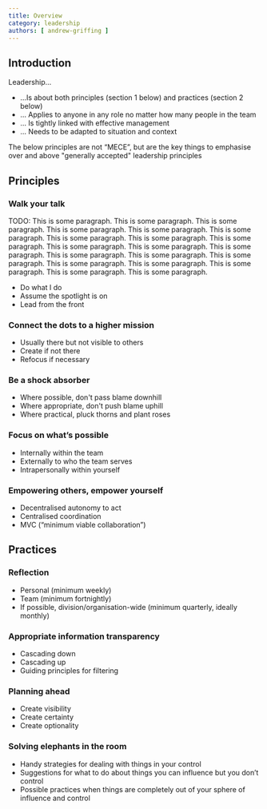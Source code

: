 ```yaml
---
title: Overview
category: leadership
authors: [ andrew-griffing ]
---
```


## Introduction

Leadership…
* …Is about both principles (section 1 below) and practices (section 2 below)
* … Applies to anyone in any role no matter how many people in the team
* … Is tightly linked with effective management
* … Needs to be adapted to situation and context

The below principles are not “MECE”, but are the key things to emphasise over and above "generally accepted" leadership principles

## Principles

### Walk your talk

TODO: This is some paragraph. This is some paragraph. This is some paragraph. This is some paragraph. This is some paragraph. This is some paragraph. This is some paragraph. This is some paragraph. This is some paragraph. This is some paragraph. This is some paragraph. This is some paragraph. This is some paragraph. This is some paragraph. This is some paragraph. This is some paragraph. This is some paragraph. This is some paragraph. This is some paragraph. This is some paragraph. 

* Do what I do
* Assume the spotlight is on
* Lead from the front

### Connect the dots to a higher mission

* Usually there but not visible to others
* Create if not there
* Refocus if necessary

### Be a shock absorber

* Where possible, don't pass blame downhill
* Where appropriate, don't push blame uphill
* Where practical, pluck thorns and plant roses

### Focus on what’s possible

* Internally within the team
* Externally to who the team serves
* Intrapersonally within yourself

### Empowering others, empower yourself

* Decentralised autonomy to act
* Centralised coordination
* MVC (“minimum viable collaboration”)

## Practices

### Reflection

* Personal (minimum weekly)
* Team (minimum fortnightly)
* If possible, division/organisation-wide (minimum quarterly, ideally monthly)

### Appropriate information transparency

* Cascading down
* Cascading up
* Guiding principles for filtering

### Planning ahead

* Create visibility
* Create certainty
* Create optionality

### Solving elephants in the room

* Handy strategies for dealing with things in your control
* Suggestions for what to do about things you can influence but you don’t control
* Possible practices when things are completely out of your sphere of influence and control
